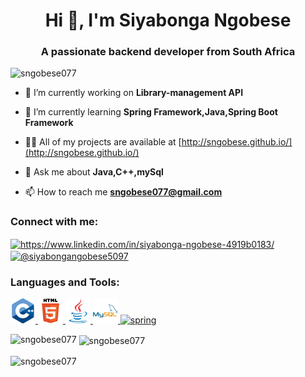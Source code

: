 <h1 align="center">Hi 👋, I'm Siyabonga Ngobese</h1>
<h3 align="center">A passionate backend developer from South Africa</h3>

<p align="left"> <img src="https://komarev.com/ghpvc/?username=sngobese077&label=Profile%20views&color=0e75b6&style=flat" alt="sngobese077" /> </p>

- 🔭 I’m currently working on **Library-management API**

- 🌱 I’m currently learning **Spring Framework,Java,Spring Boot Framework**

- 👨‍💻 All of my projects are available at [http://sngobese.github.io/](http://sngobese.github.io/)

- 💬 Ask me about **Java,C++,mySql**

- 📫 How to reach me **sngobese077@gmail.com**

<h3 align="left">Connect with me:</h3>
<p align="left">
<a href="https://linkedin.com/in/https://www.linkedin.com/in/siyabonga-ngobese-4919b0183/" target="blank"><img align="center" src="https://raw.githubusercontent.com/rahuldkjain/github-profile-readme-generator/master/src/images/icons/Social/linked-in-alt.svg" alt="https://www.linkedin.com/in/siyabonga-ngobese-4919b0183/" height="30" width="40" /></a>
<a href="https://www.youtube.com/c/@siyabongangobese5097" target="blank"><img align="center" src="https://raw.githubusercontent.com/rahuldkjain/github-profile-readme-generator/master/src/images/icons/Social/youtube.svg" alt="@siyabongangobese5097" height="30" width="40" /></a>
</p>

<h3 align="left">Languages and Tools:</h3>
<p align="left"> <a href="https://www.w3schools.com/cpp/" target="_blank" rel="noreferrer"> <img src="https://raw.githubusercontent.com/devicons/devicon/master/icons/cplusplus/cplusplus-original.svg" alt="cplusplus" width="40" height="40"/> </a> <a href="https://www.w3.org/html/" target="_blank" rel="noreferrer"> <img src="https://raw.githubusercontent.com/devicons/devicon/master/icons/html5/html5-original-wordmark.svg" alt="html5" width="40" height="40"/> </a> <a href="https://www.java.com" target="_blank" rel="noreferrer"> <img src="https://raw.githubusercontent.com/devicons/devicon/master/icons/java/java-original.svg" alt="java" width="40" height="40"/> </a> <a href="https://www.mysql.com/" target="_blank" rel="noreferrer"> <img src="https://raw.githubusercontent.com/devicons/devicon/master/icons/mysql/mysql-original-wordmark.svg" alt="mysql" width="40" height="40"/> </a> <a href="https://spring.io/" target="_blank" rel="noreferrer"> <img src="https://www.vectorlogo.zone/logos/springio/springio-icon.svg" alt="spring" width="40" height="40"/> </a> </p>

<p><img align="left" src="https://github-readme-stats.vercel.app/api/top-langs?username=sngobese077&show_icons=true&locale=en&layout=compact" alt="sngobese077" /></p>

<p>&nbsp;<img align="center" src="https://github-readme-stats.vercel.app/api?username=sngobese077&show_icons=true&locale=en" alt="sngobese077" /></p>

<p><img align="center" src="https://github-readme-streak-stats.herokuapp.com/?user=sngobese077&" alt="sngobese077" /></p>

